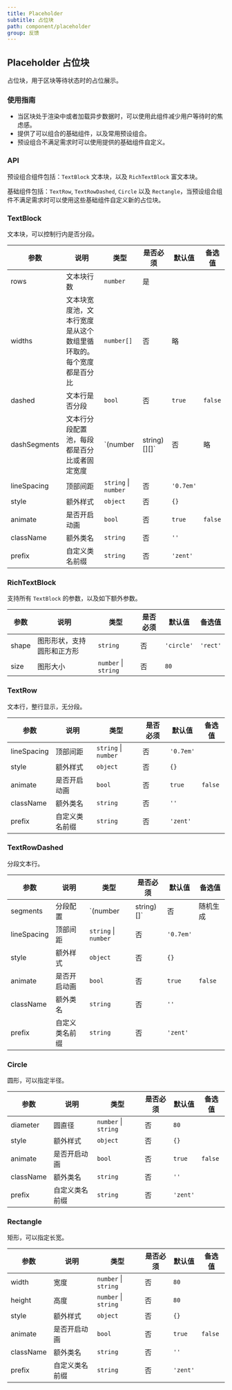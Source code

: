 ```yaml
---
title: Placeholder
subtitle: 占位块
path: component/placeholder
group: 反馈
---
```


## Placeholder 占位块

占位块，用于区块等待状态时的占位展示。

### 使用指南

- 当区块处于渲染中或者加载异步数据时，可以使用此组件减少用户等待时的焦虑感。
- 提供了可以组合的基础组件，以及常用预设组合。
- 预设组合不满足需求时可以使用提供的基础组件自定义。

### API

预设组合组件包括：`TextBlock` 文本块，以及 `RichTextBlock` 富文本块。

基础组件包括：`TextRow`, `TextRowDashed`, `Circle` 以及 `Rectangle`，当预设组合组件不满足需求时可以使用这些基础组件自定义新的占位块。

### TextBlock

文本块，可以控制行内是否分段。

| 参数         |   说明         | 类型     | 是否必须    | 默认值      | 备选值            |
| ------------ | ------------- | -------- | ---------- | ---------- | ----------------- |
| rows         | 文本块行数     | `number` | 是          |           |         |
| widths       | 文本块宽度池，文本行宽度是从这个数组里循环取的。每个宽度都是百分比 | `number[]` | 否 | 略 | |
| dashed       | 文本行是否分段  | `bool`  | 否          | `true`    | `false` |
| dashSegments | 文本行分段配置池，每段都是百分比或者固定宽度 | `(number | string)[][]` | 否 |略 | |
| lineSpacing  | 顶部间距       | `string` \| `number`    |  否   |  `'0.7em'`   |  |
| style        | 额外样式       | `object`  |  否       | `{}`       |  |
| animate      | 是否开启动画   | `bool`    | 否         |  `true`   | `false`  |
| className    | 额外类名       | `string`  | 否         |  `''`     |   |
| prefix       | 自定义类名前缀  | `string`  | 否         | `'zent'`  |   |

### RichTextBlock

支持所有 `TextBlock` 的参数，以及如下额外参数。

| 参数         |   说明         | 类型     | 是否必须    | 默认值      | 备选值            |
| ------------ | ------------- | -------- | ---------- | ---------- | ----------------- |
| shape        | 图形形状，支持圆形和正方形 | `string` | 否 | `'circle'` | `'rect'` |
| size         | 图形大小       | `number` \| `string` | 否 | `80` | |

### TextRow

文本行，整行显示，无分段。

| 参数         |   说明         | 类型     | 是否必须    | 默认值      | 备选值            |
| ------------ | ------------- | -------- | ---------- | ---------- | ----------------- |
| lineSpacing  | 顶部间距       | `string` \| `number`    |  否   |  `'0.7em'`   |  |
| style        | 额外样式       | `object`  |  否       | `{}`       |  |
| animate      | 是否开启动画   | `bool`    | 否         |  `true`   | `false`  |
| className    | 额外类名       | `string`  | 否         |  `''`     |   |
| prefix       | 自定义类名前缀  | `string`  | 否         | `'zent'`  |   |

### TextRowDashed

分段文本行。

| 参数         |   说明         | 类型     | 是否必须    | 默认值      | 备选值            |
| ------------ | ------------- | -------- | ---------- | ---------- | ----------------- |
| segments     | 分段配置       | `(number | string)[]`  | 否         | 随机生成    |       |
| lineSpacing  | 顶部间距       | `string` \| `number`    |  否   |  `'0.7em'`   |  |
| style        | 额外样式       | `object`  |  否       | `{}`       |  |
| animate      | 是否开启动画   | `bool`    | 否         |  `true`   | `false`  |
| className    | 额外类名       | `string`  | 否         |  `''`     |   |
| prefix       | 自定义类名前缀  | `string`  | 否         | `'zent'`  |   |

### Circle

圆形，可以指定半径。

| 参数         |   说明         | 类型     | 是否必须    | 默认值      | 备选值            |
| ------------ | ------------- | -------- | ---------- | ---------- | ----------------- |
| diameter     | 圆直径         | `number` \| `string`  | 否         | `80`       |   |
| style        | 额外样式       | `object`  |  否       | `{}`       |  |
| animate      | 是否开启动画   | `bool`    | 否         |  `true`   | `false`  |
| className    | 额外类名       | `string`  | 否         |  `''`     |   |
| prefix       | 自定义类名前缀  | `string`  | 否         | `'zent'`  |   |

### Rectangle

矩形，可以指定长宽。

| 参数         |   说明         | 类型     | 是否必须    | 默认值      | 备选值            |
| ------------ | ------------- | -------- | ---------- | ---------- | ----------------- |
| width        | 宽度         | `number` \| `string` | 否         | `80`       |   |
| height       | 高度         | `number` \| `string` | 否         | `80`       |   |
| style        | 额外样式       | `object`  |  否       | `{}`       |  |
| animate      | 是否开启动画   | `bool`    | 否         |  `true`   | `false`  |
| className    | 额外类名       | `string`  | 否         |  `''`     |   |
| prefix       | 自定义类名前缀  | `string`  | 否         | `'zent'`  |   |
